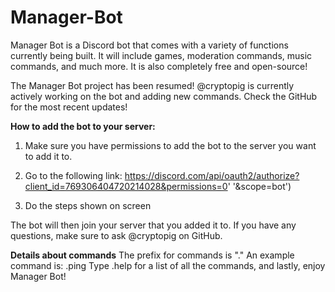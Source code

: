 # Manager-Bot
Manager Bot is a Discord bot that comes with a variety of functions currently being built. It will include games, moderation commands, music commands, and much more. It is also completely free and open-source!

The Manager Bot project has been resumed! @cryptopig is currently actively working on the bot and adding new commands. Check the GitHub for the most recent updates!

**How to add the bot to your server:**

1. Make sure you have permissions to add the bot to the server you want to add it to.

2. Go to the following link: https://discord.com/api/oauth2/authorize?client_id=769306404720214028&permissions=0'
        '&scope=bot')

3. Do the steps shown on screen

The bot will then join your server that you added it to. If you have any questions, make sure to ask @cryptopig on GitHub.

**Details about commands**
The prefix for commands is "."
An example command is:
.ping
Type .help for a list of all the commands, and lastly, enjoy Manager Bot!
